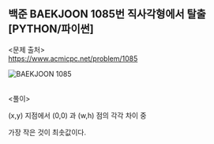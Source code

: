 ## 백준 BAEKJOON 1085번 직사각형에서 탈출 [PYTHON/파이썬]

<문제 출처><br>
https://www.acmicpc.net/problem/1085

![BAEKJOON 1085](https://blog.kakaocdn.net/dn/bYgCk2/btrOnro7XQY/nn0vePn3Avbf53KuS6Ikk0/img.png)

<br>
<풀이><br>

(x,y) 지점에서 (0,0) 과 (w,h) 점의 각각 차이 중

가장 작은 것이 최솟값이다.
